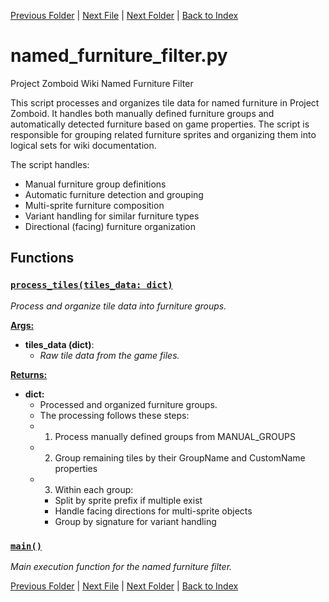 [Previous Folder](../recipes/craft_recipes.md) | [Next File](tiles_article.md) | [Next Folder](../tools/compare_item_lists.md) | [Back to Index](../../index.md)

# named_furniture_filter.py

Project Zomboid Wiki Named Furniture Filter

This script processes and organizes tile data for named furniture in Project Zomboid.
It handles both manually defined furniture groups and automatically detected furniture
based on game properties. The script is responsible for grouping related furniture
sprites and organizing them into logical sets for wiki documentation.

The script handles:
- Manual furniture group definitions
- Automatic furniture detection and grouping
- Multi-sprite furniture composition
- Variant handling for similar furniture types
- Directional (facing) furniture organization

## Functions

### [`process_tiles(tiles_data: dict)`](https://github.com/Vaileasys/pz-wiki_parser/blob/main/scripts/tiles/named_furniture_filter.py#L156)

_Process and organize tile data into furniture groups._

<ins>**Args:**</ins>
  - **tiles_data (dict)**:
      - _Raw tile data from the game files._

<ins>**Returns:**</ins>
  - **dict:**
      - Processed and organized furniture groups.
      - The processing follows these steps:
      - 1. Process manually defined groups from MANUAL_GROUPS
      - 2. Group remaining tiles by their GroupName and CustomName properties
      - 3. Within each group:
        - Split by sprite prefix if multiple exist
        - Handle facing directions for multi-sprite objects
        - Group by signature for variant handling

### [`main()`](https://github.com/Vaileasys/pz-wiki_parser/blob/main/scripts/tiles/named_furniture_filter.py#L289)

_Main execution function for the named furniture filter._



[Previous Folder](../recipes/craft_recipes.md) | [Next File](tiles_article.md) | [Next Folder](../tools/compare_item_lists.md) | [Back to Index](../../index.md)
